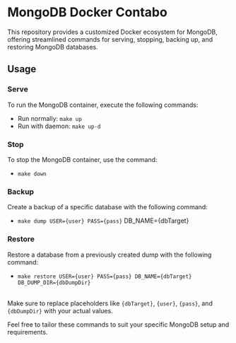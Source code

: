 # MongoDB Docker Contabo
This repository provides a customized Docker ecosystem for MongoDB, offering streamlined commands for serving, stopping, backing up, and restoring MongoDB databases.  

## Usage
### Serve
To run the MongoDB container, execute the following commands:
- Run normally: `make up`
- Run with daemon: `make up-d` 

### Stop
To stop the MongoDB container, use the command:
- `make down`

### Backup
Create a backup of a specific database with the following command:
- `make dump USER={user} PASS={pass}` DB_NAME={dbTarget}

### Restore
Restore a database from a previously created dump with the following command:
- `make restore USER={user} PASS={pass} DB_NAME={dbTarget} DB_DUMP_DIR={dbDumpDir}` <br><br>

Make sure to replace placeholders like `{dbTarget}`, `{user}`, `{pass}`, and `{dbDumpDir}` with your actual values.

Feel free to tailor these commands to suit your specific MongoDB setup and requirements.
